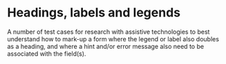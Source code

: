 # Headings, labels and legends

A number of test cases for research with assistive technologies to best understand how to mark-up a form where the legend or label also doubles as a heading, and where a hint and/or error message also need to be associated with the field(s).
